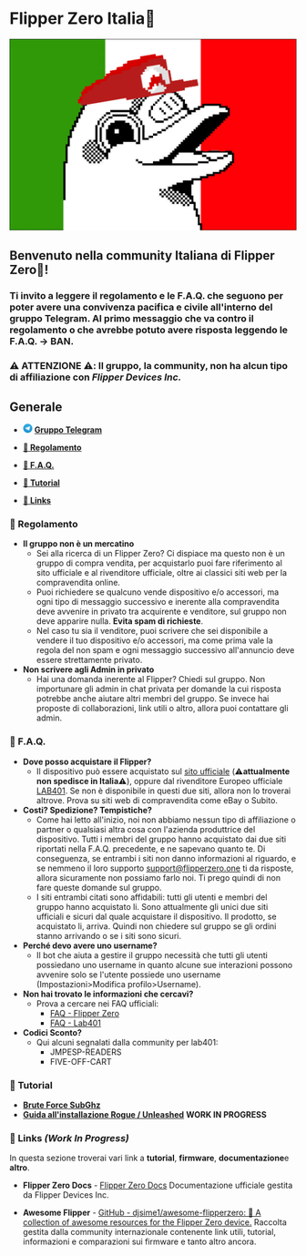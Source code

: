 # **Flipper Zero Italia🐬**

![sfondo_flipper_zero_italia](images/sfondo_flipper_zero_italia.jpg)

## **Benvenuto nella community Italiana di Flipper Zero🐬!**
  
### Ti invito a leggere il **regolamento** e le **F.A.Q.** che seguono per poter avere una convivenza pacifica e civile all'interno del gruppo Telegram. Al primo messaggio che va contro il regolamento o che avrebbe potuto avere risposta leggendo le F.A.Q. &rarr; **BAN.**
  
### **⚠️ ATTENZIONE ⚠️**: Il gruppo, la community, non ha alcun tipo di affiliazione con *Flipper Devices Inc.*  

## **Generale**
- <img src="images/Telegram_logo.png" alt="drawing" width="16"/> **[Gruppo Telegram](https://t.me/flipperzeroitalia)**

- **[📜 Regolamento](#-regolamento)**

- **[🤔 F.A.Q.](#-faq)**

- **[📖 Tutorial](#-tutorial)**

- **[🔗 Links](#-links-work-in-progress)**
  
### **📜 Regolamento**
  
- **Il gruppo non è un mercatino**
  - Sei alla ricerca di un Flipper Zero? Ci dispiace ma questo non è un gruppo di compra vendita, per acquistarlo puoi fare riferimento al sito ufficiale e al rivenditore  ufficiale, oltre ai classici siti web per la compravendita online.
  - Puoi richiedere se qualcuno vende dispositivo e/o accessori, ma ogni tipo di messaggio successivo e inerente alla compravendita deve avvenire in privato tra acquirente e venditore, sul gruppo non deve apparire nulla. **Evita spam di richieste**.
  - Nel caso tu sia il venditore, puoi scrivere che sei disponibile a vendere il tuo dispositivo e/o accessori, ma come prima vale la regola del non spam e ogni messaggio successivo all'annuncio deve essere strettamente privato.
- **Non scrivere agli Admin in privato**
  - Hai una domanda inerente al Flipper? Chiedi sul gruppo. Non importunare gli admin in chat privata per domande la cui risposta potrebbe anche aiutare altri membri del gruppo. Se invece hai proposte di collaborazioni, link utili o altro, allora puoi contattare gli admin.
  
### **🤔 F.A.Q.**
  
- **Dove posso acquistare il Flipper?**
  - Il dispositivo può essere acquistato sul [sito ufficiale](https://flipperzero.one) (⚠️**attualmente non spedisce in Italia**⚠️), oppure dal rivenditore Europeo ufficiale [LAB401](https://lab401.com/). Se non è disponibile in questi due siti, allora non lo troverai altrove. Prova su siti web di compravendita come eBay o Subito.
- **Costi? Spedizione? Tempistiche?**
  - Come hai letto all'inizio, noi non abbiamo nessun tipo di affiliazione o partner o qualsiasi altra cosa con l'azienda produttrice del dispositivo. Tutti i membri del gruppo hanno acquistato dai due siti riportati nella F.A.Q. precedente, e ne sapevano quanto te. Di conseguenza, se entrambi i siti non danno informazioni al riguardo, e se nemmeno il loro supporto [support@flipperzero.one](mailto:support@flipperzero.one) ti da risposte, allora sicuramente non possiamo farlo noi. Ti prego quindi di non fare queste domande sul gruppo.
  - I siti entrambi citati sono affidabili: tutti gli utenti e membri del gruppo hanno acquistato li. Sono attualmente gli unici due siti ufficiali e sicuri dal quale acquistare il dispositivo. Il prodotto, se acquistato li, arriva. Quindi non chiedere sul gruppo se gli ordini stanno arrivando o se i siti sono sicuri.
- **Perché devo avere uno username?**
  - Il bot che aiuta a gestire il gruppo necessità che tutti gli utenti possiedano uno username in quanto alcune sue interazioni possono avvenire solo se l'utente possiede uno username (Impostazioni>Modifica profilo>Username).
- **Non hai trovato le informazioni che cercavi?**
  - Prova a cercare nei FAQ ufficiali:
    - [FAQ - Flipper Zero](https://flipperzero.one/faq)
    - [FAQ - Lab401](https://lab401.com/pages/faq)
- **Codici Sconto?**
  - Qui alcuni segnalati dalla community per lab401:
    - JMPESP-READERS
    - FIVE-OFF-CART

### **📖 Tutorial**

- **[Brute Force SubGhz](tutorials/BruteForce_SubGhz.md)**
- **[Guida all'installazione Rogue / Unleashed](tutorials/rogue_unleashed_installazione/Rogue_Unleashed_Installazione.md)** **WORK IN PROGRESS**
  
### **🔗 Links** *(Work In Progress)*

In questa sezione troverai vari link a **tutorial**, **firmware**, **documentazione**e **altro**.

- **Flipper Zero Docs** - [Flipper Zero Docs](https://docs.flipperzero.one) Documentazione ufficiale gestita da Flipper Devices Inc.

- **Awesome Flipper** - [GitHub - djsime1/awesome-flipperzero: 🐬 A collection of awesome resources for the Flipper Zero device.](https://github.com/djsime1/awesome-flipperzero) Raccolta gestita dalla community internazionale contenente link utili, tutorial, informazioni e comparazioni sui firmware e tanto altro ancora.
